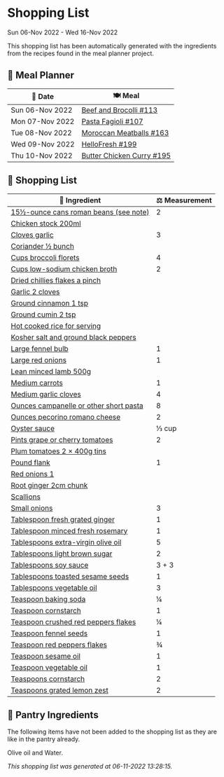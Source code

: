 # Shopping List

Sun 06-Nov 2022 - Wed 16-Nov 2022

This shopping list has been automatically generated with the ingredients from the recipes found in the meal planner project.

## 📅 Meal Planner

|📅 Date| 🍽️ Meal|
|----|----|
|Sun 06-Nov 2022|[Beef and Brocolli #113](https://github.com/bryanbr23/Recipes/issues/113)|
|Mon 07-Nov 2022|[Pasta Fagioli #107](https://github.com/bryanbr23/Recipes/issues/107)|
|Tue 08-Nov 2022|[Moroccan Meatballs #163](https://github.com/bryanbr23/Recipes/issues/163)|
|Wed 09-Nov 2022|[HelloFresh #199](https://github.com/bryanbr23/Recipes/issues/199)|
|Thu 10-Nov 2022|[Butter Chicken Curry #195](https://github.com/bryanbr23/Recipes/issues/195)|

## 🛒 Shopping List

| 🍌 Ingredient| ⚖️ Measurement|
|----------|-----------|
|[15½-ounce cans roman beans (see note)](https://www.sainsburys.co.uk/gol-ui/SearchResults/15½-ounce%20cans%20roman%20beans%20(see%20note))|2|
|[Chicken stock 200ml](https://www.sainsburys.co.uk/gol-ui/SearchResults/Chicken%20stock%20200ml)||
|[Cloves garlic](https://www.sainsburys.co.uk/gol-ui/SearchResults/Cloves%20garlic)|3|
|[Coriander ½ bunch](https://www.sainsburys.co.uk/gol-ui/SearchResults/Coriander%20½%20bunch)||
|[Cups broccoli florets](https://www.sainsburys.co.uk/gol-ui/SearchResults/Cups%20broccoli%20florets)|4|
|[Cups low-sodium chicken broth](https://www.sainsburys.co.uk/gol-ui/SearchResults/Cups%20low-sodium%20chicken%20broth)|2|
|[Dried chillies flakes a pinch](https://www.sainsburys.co.uk/gol-ui/SearchResults/Dried%20chillies%20flakes%20a%20pinch)||
|[Garlic 2 cloves](https://www.sainsburys.co.uk/gol-ui/SearchResults/Garlic%202%20cloves)||
|[Ground cinnamon 1 tsp](https://www.sainsburys.co.uk/gol-ui/SearchResults/Ground%20cinnamon%201%20tsp)||
|[Ground cumin 2 tsp](https://www.sainsburys.co.uk/gol-ui/SearchResults/Ground%20cumin%202%20tsp)||
|[Hot cooked rice for serving](https://www.sainsburys.co.uk/gol-ui/SearchResults/Hot%20cooked%20rice%20for%20serving)||
|[Kosher salt and ground black peppers](https://www.sainsburys.co.uk/gol-ui/SearchResults/Kosher%20salt%20and%20ground%20black%20peppers)||
|[Large fennel bulb](https://www.sainsburys.co.uk/gol-ui/SearchResults/Large%20fennel%20bulb)|1|
|[Large red onions](https://www.sainsburys.co.uk/gol-ui/SearchResults/Large%20red%20onions)|1|
|[Lean minced lamb 500g](https://www.sainsburys.co.uk/gol-ui/SearchResults/Lean%20minced%20lamb%20500g)||
|[Medium carrots](https://www.sainsburys.co.uk/gol-ui/SearchResults/Medium%20carrots)|1|
|[Medium garlic cloves](https://www.sainsburys.co.uk/gol-ui/SearchResults/Medium%20garlic%20cloves)|4|
|[Ounces campanelle or other short pasta](https://www.sainsburys.co.uk/gol-ui/SearchResults/Ounces%20campanelle%20or%20other%20short%20pasta)|8|
|[Ounces pecorino romano cheese](https://www.sainsburys.co.uk/gol-ui/SearchResults/Ounces%20pecorino%20romano%20cheese)|2|
|[Oyster sauce](https://www.sainsburys.co.uk/gol-ui/SearchResults/Oyster%20sauce)|⅓ cup|
|[Pints grape or cherry tomatoes](https://www.sainsburys.co.uk/gol-ui/SearchResults/Pints%20grape%20or%20cherry%20tomatoes)|2|
|[Plum tomatoes 2 × 400g tins](https://www.sainsburys.co.uk/gol-ui/SearchResults/Plum%20tomatoes%202%20×%20400g%20tins)||
|[Pound flank](https://www.sainsburys.co.uk/gol-ui/SearchResults/Pound%20flank)|1|
|[Red onions 1](https://www.sainsburys.co.uk/gol-ui/SearchResults/Red%20onions%201)||
|[Root ginger 2cm chunk](https://www.sainsburys.co.uk/gol-ui/SearchResults/Root%20ginger%202cm%20chunk)||
|[Scallions](https://www.sainsburys.co.uk/gol-ui/SearchResults/Scallions)||
|[Small onions](https://www.sainsburys.co.uk/gol-ui/SearchResults/Small%20onions)|3|
|[Tablespoon fresh grated ginger](https://www.sainsburys.co.uk/gol-ui/SearchResults/Tablespoon%20fresh%20grated%20ginger)|1|
|[Tablespoon minced fresh rosemary](https://www.sainsburys.co.uk/gol-ui/SearchResults/Tablespoon%20minced%20fresh%20rosemary)|1|
|[Tablespoons extra-virgin olive oil](https://www.sainsburys.co.uk/gol-ui/SearchResults/Tablespoons%20extra-virgin%20olive%20oil)|5|
|[Tablespoons light brown sugar](https://www.sainsburys.co.uk/gol-ui/SearchResults/Tablespoons%20light%20brown%20sugar)|2|
|[Tablespoons soy sauce](https://www.sainsburys.co.uk/gol-ui/SearchResults/Tablespoons%20soy%20sauce)|3 + 3|
|[Tablespoons toasted sesame seeds](https://www.sainsburys.co.uk/gol-ui/SearchResults/Tablespoons%20toasted%20sesame%20seeds)|1|
|[Tablespoons vegetable oil](https://www.sainsburys.co.uk/gol-ui/SearchResults/Tablespoons%20vegetable%20oil)|3|
|[Teaspoon baking soda](https://www.sainsburys.co.uk/gol-ui/SearchResults/Teaspoon%20baking%20soda)|¼|
|[Teaspoon cornstarch](https://www.sainsburys.co.uk/gol-ui/SearchResults/Teaspoon%20cornstarch)|1|
|[Teaspoon crushed red peppers flakes](https://www.sainsburys.co.uk/gol-ui/SearchResults/Teaspoon%20crushed%20red%20peppers%20flakes)|¼|
|[Teaspoon fennel seeds](https://www.sainsburys.co.uk/gol-ui/SearchResults/Teaspoon%20fennel%20seeds)|1|
|[Teaspoon red peppers flakes](https://www.sainsburys.co.uk/gol-ui/SearchResults/Teaspoon%20red%20peppers%20flakes)|¾|
|[Teaspoon sesame oil](https://www.sainsburys.co.uk/gol-ui/SearchResults/Teaspoon%20sesame%20oil)|1|
|[Teaspoon vegetable oil](https://www.sainsburys.co.uk/gol-ui/SearchResults/Teaspoon%20vegetable%20oil)|1|
|[Teaspoons cornstarch](https://www.sainsburys.co.uk/gol-ui/SearchResults/Teaspoons%20cornstarch)|2|
|[Teaspoons grated lemon zest](https://www.sainsburys.co.uk/gol-ui/SearchResults/Teaspoons%20grated%20lemon%20zest)|2|

## 🏪 Pantry Ingredients

The following items have not been added to the shopping list as they are like in the pantry already.

Olive oil and Water.


_This shopping list was generated at 06-11-2022 13:28:15._